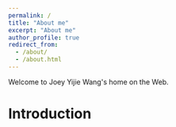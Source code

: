 ```yaml
---
permalink: /
title: "About me"
excerpt: "About me"
author_profile: true
redirect_from: 
  - /about/
  - /about.html
---
```


Welcome to Joey Yijie Wang's home on the Web.

Introduction 
======





